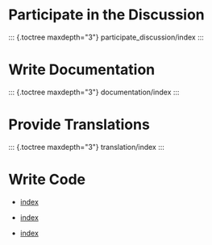 # Participate in the Discussion

::: {.toctree maxdepth="3"}
participate_discussion/index
:::

# Write Documentation

::: {.toctree maxdepth="3"}
documentation/index
:::

# Provide Translations

::: {.toctree maxdepth="3"}
translation/index
:::

# Write Code


- [index](participate_discussion/index.md)

- [index](documentation/index.md)

- [index](translation/index.md)

